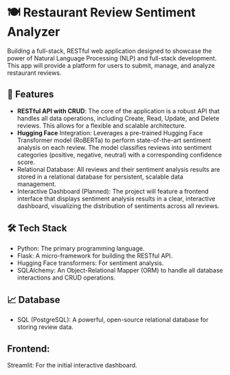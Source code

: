 # 🍽️ Restaurant Review Sentiment Analyzer
Building a full-stack, RESTful web application designed to showcase the power of Natural Language Processing (NLP) and full-stack development. This app will provide a platform for users to submit, manage, and analyze restaurant reviews.

## 🚀 Features
- **RESTful API with CRUD**: The core of the application is a robust API that handles all data operations, including Create, Read, Update, and Delete reviews. This allows for a flexible and scalable architecture.
- **Hugging Face** Integration: Leverages a pre-trained Hugging Face Transformer model (RoBERTa) to perform state-of-the-art sentiment analysis on each review. The model classifies reviews into sentiment categories (positive, negative, neutral) with a corresponding confidence score.
- Relational Database: All reviews and their sentiment analysis results are stored in a relational database for persistent, scalable data management.
- Interactive Dashboard (Planned): The project will feature a frontend interface that displays sentiment analysis results in a clear, interactive dashboard, visualizing the distribution of sentiments across all reviews.


## 🛠️ Tech Stack
- Python: The primary programming language.
- Flask: A micro-framework for building the RESTful API.
- Hugging Face transformers: For sentiment analysis.
- SQLAlchemy: An Object-Relational Mapper (ORM) to handle all database interactions and CRUD operations.

## 📈 Database
- SQL (PostgreSQL): A powerful, open-source relational database for storing review data.

## Frontend:
Streamlit: For the initial interactive dashboard.
